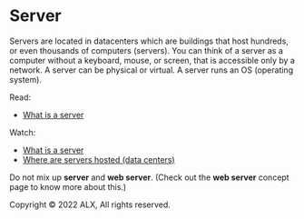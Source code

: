 Server
======

Servers are located in datacenters which are buildings that host hundreds, or even thousands of computers (servers). You can think of a server as a computer without a keyboard, mouse, or screen, that is accessible only by a network. A server can be physical or virtual. A server runs an OS (operating system).

Read:

-   [What is a server](https://alx-intranet.hbtn.io/rltoken/xagkD1OqEgfChHskYyJpyg "What is a server")

Watch:

-   [What is a server](https://alx-intranet.hbtn.io/rltoken/miEIK3vwQRPRIPiPyBXn3A "What is a server")
-   [Where are servers hosted (data centers)](https://alx-intranet.hbtn.io/rltoken/0fhBw0Of-VIQpUytXZGyGQ "Where are servers hosted (data centers)")

Do not mix up **server** and **web server**. (Check out the **web server** concept page to know more about this.)

Copyright © 2022 ALX, All rights reserved.

